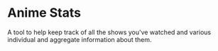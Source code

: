 # Anime Stats

A tool to help keep track of all the shows you've watched and various individual and aggregate information about them.
